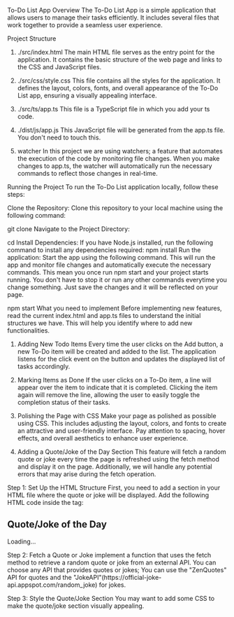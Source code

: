 To-Do List App
Overview
The To-Do List App is a simple application that allows users to manage their tasks efficiently. It includes several files that work together to provide a seamless user experience.

Project Structure
1. ./src/index.html
The main HTML file serves as the entry point for the application. It contains the basic structure of the web page and links to the CSS and JavaScript files.

2. ./src/css/style.css
This file contains all the styles for the application. It defines the layout, colors, fonts, and overall appearance of the To-Do List app, ensuring a visually appealing interface.

3. ./src/ts/app.ts
This file is a TypeScript file in which you add your ts code.

3. ./dist/js/app.js
This JavaScript file will be generated from the app.ts file. You don't need to touch this.

5. watcher
In this project we are using watchers; a feature that automates the execution of the code by monitoring file changes. When you make changes to app.ts, the watcher will automatically run the necessary commands to reflect those changes in real-time.

Running the Project
To run the To-Do List application locally, follow these steps:

Clone the Repository: Clone this repository to your local machine using the following command:

git clone <repository-url>
Navigate to the Project Directory:

cd <project-directory>
Install Dependencies: If you have Node.js installed, run the following command to install any dependencies required:
npm install
Run the application:
Start the app using the following command. This will run the app and monitor file changes and automatically execute the necessary commands. This mean you once run npm start and your project starts running. You don't have to stop it or run any other commands everytime you change something. Just save the changes and it will be reflected on your page.

npm start
What you need to implement
Before implementing new features, read the current index.html and app.ts files to understand the initial structures we have. This will help you identify where to add new functionalities.

1. Adding New Todo Items
Every time the user clicks on the Add button, a new To-Do item will be created and added to the list. The application listens for the click event on the button and updates the displayed list of tasks accordingly.

2. Marking Items as Done
If the user clicks on a To-Do item, a line will appear over the item to indicate that it is completed. Clicking the item again will remove the line, allowing the user to easily toggle the completion status of their tasks.

3. Polishing the Page with CSS
Make your page as polished as possible using CSS. This includes adjusting the layout, colors, and fonts to create an attractive and user-friendly interface. Pay attention to spacing, hover effects, and overall aesthetics to enhance user experience.

4. Adding a Quote/Joke of the Day Section
This feature will fetch a random quote or joke every time the page is refreshed using the fetch method and display it on the page. Additionally, we will handle any potential errors that may arise during the fetch operation.

Step 1: Set Up the HTML Structure
First, you need to add a section in your HTML file where the quote or joke will be displayed. Add the following HTML code inside the <body> tag:

<div id="quote-section">
    <h2>Quote/Joke of the Day</h2>
    <p id="quote-text">Loading...</p>
</div>
Step 2: Fetch a Quote or Joke
implement a function that uses the fetch method to retrieve a random quote or joke from an external API. You can choose any API that provides quotes or jokes; You can use the "ZenQuotes" API for quotes and the "JokeAPI"(https://official-joke-api.appspot.com/random_joke) for jokes.

Step 3: Style the Quote/Joke Section
You may want to add some CSS to make the quote/joke section visually appealing.